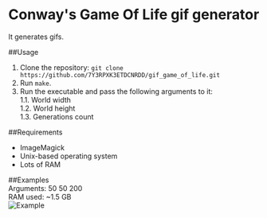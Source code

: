 # Conway's Game Of Life gif generator
It generates gifs.  

##Usage
1. Clone the repository:
`git clone https://github.com/7Y3RPXK3ETDCNRDD/gif_game_of_life.git`
2. Run `make`.
3. Run the executable and pass the following arguments to it:  
1.1. World width  
1.2. World height  
1.3. Generations count    

##Requirements
* ImageMagick  
* Unix-based operating system  
* Lots of RAM   

##Examples  
Arguments: 50 50 200    
RAM used: ~1.5 GB  
![Example](https://github.com/ChechenItza/gif_game_of_life/blob/master/Output/hey.gif)




